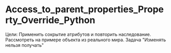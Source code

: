 # Access_to_parent_properties_Property_Override_Python
Цели: Применить сокрытие атрибутов и повторить наследование. Рассмотреть на примере объекта из реального мира.  Задача "Изменять нельзя получать"
